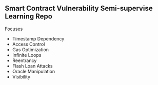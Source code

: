 ## Smart Contract Vulnerability Semi-supervise Learning Repo

Focuses
  - Timestamp Dependency
  - Access Control
  - Gas Optimization
  - Infinite Loops
  - Reentrancy
  - Flash Loan Attacks
  - Oracle Manipulation
  - Visibility
  
